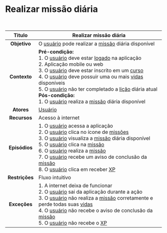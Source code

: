 # Realizar missão diária

<br/>

|   **Titulo**   | Realizar missão diária                                                                                                                                                                                                                                                                                                                                                                                                                                                                                                                                                                                                                  |
| :------------: | --------------------------------------------------------------------------------------------------------------------------------------------------------------------------------------------------------------------------------------------------------------------------------------------------------------------------------------------------------------------------------------------------------------------------------------------------------------------------------------------------------------------------------------------------------------------------------------------------------------------------------------- |
|  **Objetivo**  | O [usuário](../lexicos.md#usuario) pode realizar a [missão](../lexicos.md#missao) diária disponível                                                                                                                                                                                                                                                                                                                                                                                                                                                                                                                                     |
|  **Contexto**  | **Pré-condição:** <br/> 1. O [usuário](../lexicos.md#usuario) deve estar [logado](../lexicos.md#login) na aplicação <br/> 2. Aplicação mobile ou web <br/> 3. O [usuário](../lexicos.md#usuario) deve estar inscrito em um [curso](../lexicos.md#cursos) <br/> 4. O [usuário](../lexicos.md#usuario) deve possuir uma ou mais [vidas](../lexicos.md#vidas) disponíveis <br/> 5. O [usuário](../lexicos.md#usuario) não ter completado a [lição](../lexicos.md#licao) diária atual <br/> **Pós-condição:** <br/> 1. O [usuário](../lexicos.md#usuario) realiza a [missão](../lexicos.md#missao) diária disponível                        |
|   **Atores**   | [Usuário](../lexicos.md#usuario)                                                                                                                                                                                                                                                                                                                                                                                                                                                                                                                                                                                                        |
|  **Recursos**  | Acesso à internet                                                                                                                                                                                                                                                                                                                                                                                                                                                                                                                                                                                                                       |
| **Episódios**  | 1. O [usuário](../lexicos.md#usuario) acessa a aplicação <br/> 2. O [usuário](../lexicos.md#usuario) clica no ícone de [missões](../lexicos.md#missao) <br/> 3. O [usuário](../lexicos.md#usuario) visualiza a [missão](../lexicos.md#missao) diária disponível <br/> 5. O [usuário](../lexicos.md#usuario) clica na [missão](../lexicos.md#missao) <br/> 6. O [usuário](../lexicos.md#usuario) realiza a [missão](../lexicos.md#missao) <br/> 7. O [usuário](../lexicos.md#usuario) recebe um aviso de conclusão da [missão](../lexicos.md#missao) <br/> 8. O [usuário](../lexicos.md#usuario) clica em receber [XP](../lexicos.md#xp) |
| **Restrições** | Fluxo intuitivo                                                                                                                                                                                                                                                                                                                                                                                                                                                                                                                                                                                                                         |
|  **Exceções**  | 1. A internet deixa de funcionar <br/> 2. O [usuário](../lexicos.md#usuario) sai da aplicação durante a ação <br/> 3. O [usuário](../lexicos.md#usuario) não realiza a [missão](../lexicos.md#missao) corretamente e perde todas suas [vidas](../lexicos.md#vidas) <br/> 4. O [usuário](../lexicos.md#usuario) não recebe o aviso de conclusão da [missão](../lexicos.md#missao) <br/> 5. O [usuário](../lexicos.md#usuario) não recebe o [XP](../lexicos.md#xp)                                                                                                                                                                        |
